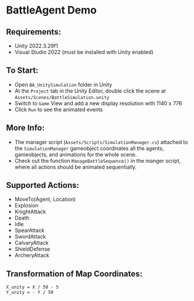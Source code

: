 # BattleAgent Demo

## Requirements:  
- Unity 2022.3.29f1
- Visual Studio 2022 (must be installed with Unity enabled)


## To Start: 
- Open `BA_UnitySimulation` folder in Unity
- At the `Project` tab in the Unity Editor, double click the scene at `Assets/Scenes/BattleSimulation.unity`
- Switch to `Game` View and add a new display resolution with 1140 x 776
- Click `Run` to see the animated events

## More Info:
- The manager script (`Assets/Scripts/SimulationManager.cs`) attached to the `SimulationManager` gameobject coordinates all the agents, gameobjects, and animations for the whole scene. 
- Check out the function `ManageBattleSequence()` in the manger script, where all actions should be animated sequentially.

## Supported Actions:
- MoveTo(Agent, Location)
- Explosion
- KnightAttack
- Death
- Idle
- SpearAttack
- SwordAttack
- CalvaryAttack
- ShieldDefense
- ArcheryAttack

## Transformation of Map Coordinates:  
```
X_unity = X / 50 - 5
Y_unity = - Y / 50
```




